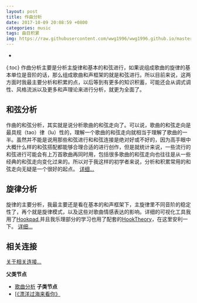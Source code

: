 ```yaml
---
layout: post
title: 作曲分析
date: 2017-10-09 20:08:59 +0800
categories: music
tags: 曲目积累
img: https://raw.githubusercontent.com/wwg1996/wwg1996.github.io/master/images/music.jpg
---
```

* 
{:toc}
作曲分析主要是分析主旋律和基本的和弦进行，如果说组成歌曲的旋律的基本单位是音阶的话，那么组成歌曲和声框架的就是和弦进行。所以目前来说，这两方面时我最主要分析和积累的点，以后等到有更多的知识积蓄，可能还会从调式调性、风格流派以及更多和声理论来进行分析，就更为全面了。

## 和弦分析

作曲的和弦分析，其实就是说分析歌曲的和弦走向了。可以说，歌曲的和弦走向是最具规（tao）律（lu）性的，理解一个歌曲的和弦走向就相当于理解了歌曲的一半。虽然并不能是说用那些和弦进行和和弦连接是绝对好或不好的，因为高手眼中大概什么样的和弦搭配都能够合理合适的进行创作，但是就统计来说，一些流行的和弦进行可能会有上万首歌曲再同时用，包括很多歌曲的和弦走向也往往是从一些经典的和弦走向变化过来的。所以对于我这样的初学者来说，分析和积累常用的和弦走向无疑是一个很好的起点。
[详细...](https://wwg1996.github.io/music/2017/10/09/hxfx.html)

## 旋律分析

旋律的主要分析，我最主要还是看在基本的和声框架下，主旋律里不同音阶的稳定性了，再个就是旋律模式，以及这些对歌曲情感表达的影响。详细的可视化工具我用了[Hookpad](https://www.hooktheory.com/site),并且我乐理部分的学习也用了配套的[HookTheory](https://www.hooktheory.com/site)，在这里安利一下。
[详细...](https://wwg1996.github.io/music/2017/10/09/xlfx.html)

## 相关连接

[关于相关连接...](https://wwg1996.github.io/pkm/2017/10/09/wzdjg.html)

**父类节点**
- [歌曲分析](https://wwg1996.github.io/music/2017/10/09/gqfx.html)
  **子类节点**
- [[《漂洋过海来看你》 ](https://wwg1996.github.io/music/2017/10/09/flower.html)